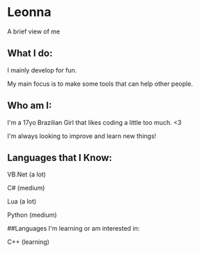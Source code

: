 # Leonna
A brief view of me
## What I do:
I mainly develop for fun.

My main focus is to make some tools that can help other people.

## Who am I:
I'm a 17yo Brazilian Girl that likes coding a little too much. <3

I'm always looking to improve and learn new things!

## Languages that I Know:
VB.Net (a lot)

C# (medium)

Lua (a lot)

Python (medium)

##Languages I'm learning or am interested in:

C++ (learning)
